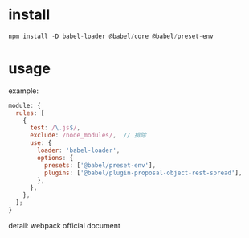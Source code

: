# install
```js
npm install -D babel-loader @babel/core @babel/preset-env
```

# usage
example:
```js
module: {
  rules: [
    {
      test: /\.js$/,
      exclude: /node_modules/,  // 排除
      use: {
        loader: 'babel-loader',
        options: {
          presets: ['@babel/preset-env'],
          plugins: ['@babel/plugin-proposal-object-rest-spread'],
        },
      },
    },
  ];
}

```
detail: webpack official document




